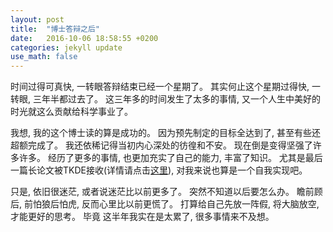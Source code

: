```yaml
---
layout: post
title:  "博士答辩之后"
date:   2016-10-06 18:58:55 +0200
categories: jekyll update
use_math: false
---
```


时间过得可真快, 一转眼答辩结束已经一个星期了。 其实何止这个星期过得快, 一转眼, 三年半都过去了。 这三年多的时间发生了太多的事情, 又一个人生中美好的时光就这么贡献给科学事业了。

我想, 我的这个博士读的算是成功的。 因为预先制定的目标全达到了, 甚至有些还超额完成了。 我还依稀记得当初内心深处的彷徨和不安。 现在倒是变得坚强了许多许多。 经历了更多的事情, 
也更加充实了自己的能力, 丰富了知识。 尤其是最后一篇长论文被TKDE接收(详情请点击[这里]), 对我来说也算是一个自我实现吧。

只是, 依旧很迷茫, 或者说迷茫比以前更多了。 突然不知道以后要怎么办。 瞻前顾后, 前怕狼后怕虎, 反而心里比以前更慌了。 打算给自己先放一阵假, 将大脑放空, 才能更好的思考。 毕竟
这半年我实在是太累了, 很多事情来不及想。




[这里]: http://ieeexplore.ieee.org/document/7464884/